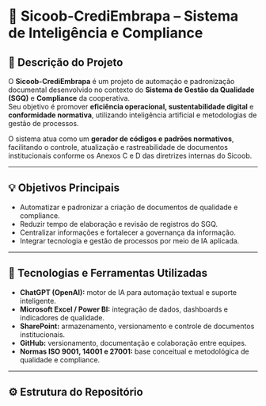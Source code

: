 # 🌱 Sicoob-CrediEmbrapa – Sistema de Inteligência e Compliance

## 📘 Descrição do Projeto
O **Sicoob-CrediEmbrapa** é um projeto de automação e padronização documental desenvolvido no contexto do **Sistema de Gestão da Qualidade (SGQ)** e **Compliance** da cooperativa.  
Seu objetivo é promover **eficiência operacional, sustentabilidade digital** e **conformidade normativa**, utilizando inteligência artificial e metodologias de gestão de processos.

O sistema atua como um **gerador de códigos e padrões normativos**, facilitando o controle, atualização e rastreabilidade de documentos institucionais conforme os Anexos C e D das diretrizes internas do Sicoob.

---

## 💡 Objetivos Principais
- Automatizar e padronizar a criação de documentos de qualidade e compliance.  
- Reduzir tempo de elaboração e revisão de registros do SGQ.  
- Centralizar informações e fortalecer a governança da informação.  
- Integrar tecnologia e gestão de processos por meio de IA aplicada.  

---

## 🧠 Tecnologias e Ferramentas Utilizadas
- **ChatGPT (OpenAI):** motor de IA para automação textual e suporte inteligente.  
- **Microsoft Excel / Power BI:** integração de dados, dashboards e indicadores de qualidade.  
- **SharePoint:** armazenamento, versionamento e controle de documentos institucionais.  
- **GitHub:** versionamento, documentação e colaboração entre equipes.  
- **Normas ISO 9001, 14001 e 27001:** base conceitual e metodológica de qualidade e compliance.  

---

## ⚙️ Estrutura do Repositório
